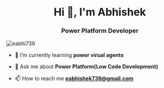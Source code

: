 <h1 align="center">Hi 👋, I'm Abhishek</h1>
<h3 align="center">Power Platform Developer</h3>

<p align="left"> <img src="https://komarev.com/ghpvc/?username=eabhi739&label=Profile%20views&color=0e75b6&style=flat" alt="eabhi739" /> </p>

- 🌱 I’m currently learning **power virual agents**

- 💬 Ask me about **Power Platform(Low Code Development)**

- 📫 How to reach me **eabhishek739@gmail.com**


<p align="left">
</p>
